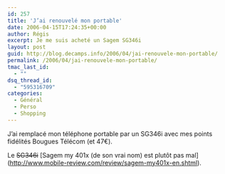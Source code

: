 ```yaml
---
id: 257
title: 'J’ai renouvelé mon portable'
date: 2006-04-15T17:24:35+00:00
author: Régis
excerpt: Je me suis acheté un Sagem SG346i
layout: post
guid: http://blog.decamps.info/2006/04/jai-renouvele-mon-portable/
permalink: /2006/04/jai-renouvele-mon-portable/
tmac_last_id:
  - ""
dsq_thread_id:
  - "595316709"
categories:
  - Général
  - Perso
  - Shopping
---
```

J’ai remplacé mon téléphone portable par un SG346i avec mes points fidélités Bougues Télécom (et 47€).

Le <strike>SG346i</strike> \[Sagem my 401x (de son vrai nom) est plutôt pas mal\](http://www.mobile-review.com/review/sagem-my401x-en.shtml).
